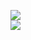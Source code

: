 [![](https://img.shields.io/badge/Made%20With-Github%20Spray-lightgrey.svg?style=for-the-badge&logo=github)](https://github.com/Annihil/github-spray#1408)  
[![](https://i.imgur.com/2DrTn0Z.gif)](https://github.com/Annihil/github-spray)